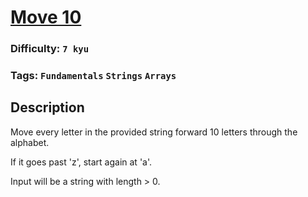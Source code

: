 # [Move 10](https://www.codewars.com/kata/57cf50a7eca2603de0000090)

### Difficulty: `7 kyu`

### Tags: `Fundamentals` `Strings` `Arrays`

## Description

Move every letter in the provided string forward 10 letters through the alphabet.

If it goes past 'z', start again at 'a'.

Input will be a string with length > 0.



